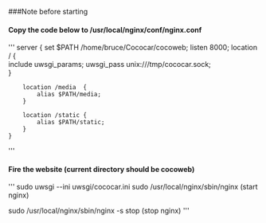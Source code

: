 ###Note before starting
#### Copy the code below to /usr/local/nginx/conf/nginx.conf
'''
server {
        set $PATH /home/bruce/Cococar/cocoweb;
        listen 8000;
        location / {            
            include  uwsgi_params;
            uwsgi_pass  unix:///tmp/cococar.sock;              
        }  
        
        location /media  {
            alias $PATH/media;  
        }

        location /static {
            alias $PATH/static;
        }   
    }
'''

#### Fire the website (current directory should be cocoweb)
'''
sudo uwsgi --ini uwsgi/cococar.ini
sudo /usr/local/nginx/sbin/nginx            (start nginx)

sudo /usr/local/nginx/sbin/nginx -s stop    (stop nginx)
'''




